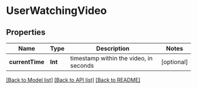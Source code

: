 # UserWatchingVideo

## Properties
Name | Type | Description | Notes
------------ | ------------- | ------------- | -------------
**currentTime** | **Int** | timestamp within the video, in seconds | [optional] 

[[Back to Model list]](../README.md#documentation-for-models) [[Back to API list]](../README.md#documentation-for-api-endpoints) [[Back to README]](../README.md)


